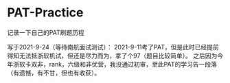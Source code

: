# PAT-Practice
记录一下自己的PAT刷题历程

写于2021-9-24（等待南航面试测试）：
2021-9-11考了PAT，但是此时已经提前得知无法抵浙软机试，但还是尽力而为，拿了个97（题目比较简单）。
之后因为今年浙软卡双非，rank，六级和非优营，我没通过初审，至此PAT的学习告一段落（有遗憾，有不甘，但也有收获）。
